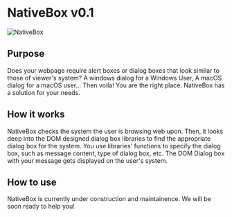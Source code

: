 # NativeBox v0.1
![NativeBox](https://user-images.githubusercontent.com/109024495/179395162-2cad0b73-8033-4b02-b91e-b6a1bbf15f88.png)

## Purpose
Does your webpage require alert boxes or dialog boxes that look similar to those of viewer's system? A windows dialog for a Windows User, A macOS dialog for a macOS user... Then voila! You are the right place. NativeBox has a solution for your needs.

## How it works
NativeBox checks the system the user is browsing web upon. Then, it looks deep into the DOM designed dialog box libraries to find the appropriate dialog box for the system. You use libraries' functions to specify the dialog box, such as message content, type of dialog box, etc. The DOM Dialog box with your message gets displayed on the user's system.

## How to use
NativeBox is currently under construction and maintainence. We will be soon ready to help you!
